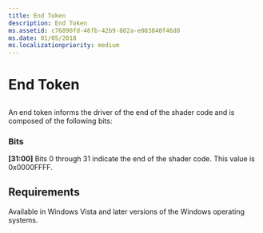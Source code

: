```yaml
---
title: End Token
description: End Token
ms.assetid: c76890fd-46fb-42b9-802a-e083840f46d8
ms.date: 01/05/2018
ms.localizationpriority: medium
---
```


# End Token


## <span id="ddk_end_token_gg"></span><span id="DDK_END_TOKEN_GG"></span>


An end token informs the driver of the end of the shader code and is composed of the following bits:

### <span id="bits"></span><span id="BITS"></span>Bits

<span id="_31_00_"></span>**\[31:00\]**
Bits 0 through 31 indicate the end of the shader code. This value is 0x0000FFFF.

## <span id="Requirements"></span><span id="requirements"></span><span id="REQUIREMENTS"></span>Requirements


Available in Windows Vista and later versions of the Windows operating systems.

 

 





